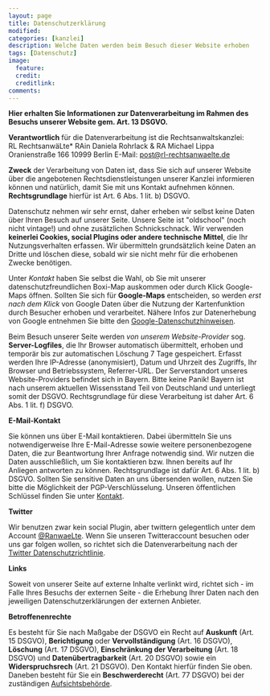 ```yaml
---
layout: page
title: Datenschutzerklärung
modified:
categories: [kanzlei]
description: Welche Daten werden beim Besuch dieser Website erhoben
tags: [Datenschutz]
image:
  feature:
  credit:
  creditlink:
comments:
---
```

**Hier erhalten Sie Informationen zur Datenverarbeitung im Rahmen des Besuchs unserer Website gem. Art. 13 DSGVO.**

**Verantwortlich** für die Datenverarbeitung ist die Rechtsanwaltskanzlei:  
RL RechtsanwäLte\* 
RAin Daniela Rohrlack & RA Michael Lippa  
Oranienstraße 166 
10999 Berlin 
E-Mail: <post@rl-rechtsanwaelte.de> 

**Zweck** der Verarbeitung von Daten ist, dass Sie sich auf unserer Website über die angebotenen Rechtsdienstleistungen unserer Kanzlei informieren können und natürlich, damit Sie mit uns Kontakt aufnehmen können. **Rechtsgrundlage** hierfür ist Art. 6 Abs. 1 lit. b) DSGVO.

Datenschutz nehmen wir sehr ernst, daher erheben wir selbst keine Daten über Ihren Besuch auf unserer Seite. Unsere Seite ist "oldschool" (noch nicht vintage!) und ohne zusätzlichen Schnickschnack. Wir verwenden **keinerlei Cookies, social Plugins oder andere technische Mittel**, die Ihr Nutzungsverhalten erfassen. Wir übermitteln grundsätzlich keine Daten an Dritte und löschen diese, sobald wir sie nicht mehr für die erhobenen Zwecke benötigen.

Unter *Kontakt* haben Sie selbst die Wahl, ob Sie mit unserer datenschutzfreundlichen Boxi-Map auskommen oder durch Klick Google-Maps öffnen. Sollten Sie sich für **Google-Maps** entscheiden, so werden *erst nach dem Klick* von Google Daten über die Nutzung der Kartenfunktion durch Besucher erhoben und verarbeitet. Nähere Infos zur Datenerhebung von Google entnehmen Sie bitte den [Google-Datenschutzhinweisen](https://policies.google.com/privacy?hl=de).

Beim Besuch unserer Seite werden *von unserem Website-Provider* sog. **Server-Logfiles**, die Ihr Browser automatisch übermittelt, erhoben und temporär bis zur automatischen Löschung 7 Tage gespeichert. Erfasst werden Ihre IP-Adresse (anonymisiert), Datum und Uhrzeit des Zugriffs, Ihr Browser und Betriebssystem, Referrer-URL. Der Serverstandort unseres Website-Providers befindet sich in Bayern. Bitte keine Panik! Bayern ist nach unserem aktuellen Wissensstand Teil von Deutschland und unterliegt somit der DSGVO. Rechtsgrundlage für diese Verarbeitung ist daher Art. 6 Abs. 1 lit. f) DSGVO.

**E-Mail-Kontakt**

Sie können uns über E-Mail kontaktieren. Dabei übermitteln Sie uns notwendigerweise Ihre E-Mail-Adresse sowie weitere personenbezogene Daten, die zur Beantwortung Ihrer Anfrage notwendig sind. Wir nutzen die Daten ausschließlich, um Sie kontaktieren bzw. Ihnen bereits  auf Ihr Anliegen antworten zu können. Rechtsgrundlage ist dafür Art. 6 Abs. 1 lit. b) DSGVO. Sollten Sie sensitive Daten an uns übersenden wollen, nutzen Sie bitte die Möglichkeit der PGP-Verschlüsselung. Unseren öffentlichen Schlüssel finden Sie unter [Kontakt](/kontakt/).

**Twitter**

Wir benutzen zwar kein social Plugin, aber twittern gelegentlich unter dem Account [@RanwaeLte](https://twitter.com/ranwaelte?lang=de). Wenn Sie unseren Twitteraccount besuchen oder uns gar folgen wollen, so richtet sich die Datenverarbeitung nach der [Twitter Datenschutzrichtlinie](https://twitter.com/de/privacy).

**Links**  

Soweit von unserer Seite auf externe Inhalte verlinkt wird, richtet sich - im Falle Ihres Besuchs der externen Seite - die Erhebung Ihrer Daten nach den jeweiligen Datenschutzerklärungen der externen Anbieter.

**Betroffenenrechte**

Es besteht für Sie nach Maßgabe der DSGVO ein Recht auf **Auskunft** (Art. 15 DSGVO), **Berichtigung** oder **Vervollständigung** (Art. 16 DSGVO), **Löschung** (Art. 17 DSGVO), **Einschränkung der Verarbeitung** (Art. 18 DSGVO) und **Datenübertragbarkeit** (Art. 20 DSGVO) sowie ein **Widerspruchsrech** (Art. 21 DSGVO). Den Kontakt hierfür finden Sie oben. Daneben besteht für Sie ein **Beschwerderecht** (Art. 77 DSGVO) bei der zuständigen [Aufsichtsbehörde](https://www.datenschutz-berlin.de/).
